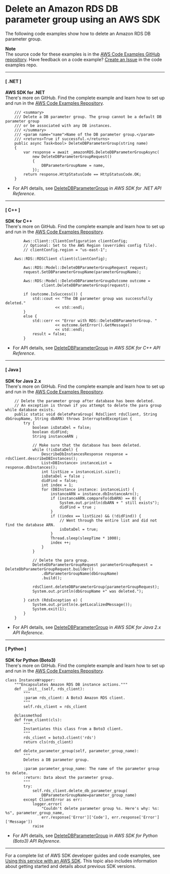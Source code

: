 # Delete an Amazon RDS DB parameter group using an AWS SDK<a name="example_rds_DeleteDBParameterGroup_section"></a>

The following code examples show how to delete an Amazon RDS DB parameter group\.

**Note**  
The source code for these examples is in the [AWS Code Examples GitHub repository](https://github.com/awsdocs/aws-doc-sdk-examples)\. Have feedback on a code example? [Create an Issue](https://github.com/awsdocs/aws-doc-sdk-examples/issues/new/choose) in the code examples repo\. 

------
#### [ \.NET ]

**AWS SDK for \.NET**  
 There's more on GitHub\. Find the complete example and learn how to set up and run in the [AWS Code Examples Repository](https://github.com/awsdocs/aws-doc-sdk-examples/tree/main/dotnetv3/RDS#code-examples)\. 
  

```
    /// <summary>
    /// Delete a DB parameter group. The group cannot be a default DB parameter group
    /// or be associated with any DB instances.
    /// </summary>
    /// <param name="name">Name of the DB parameter group.</param>
    /// <returns>True if successful.</returns>
    public async Task<bool> DeleteDBParameterGroup(string name)
    {
        var response = await _amazonRDS.DeleteDBParameterGroupAsync(
            new DeleteDBParameterGroupRequest()
            {
                DBParameterGroupName = name,
            });
        return response.HttpStatusCode == HttpStatusCode.OK;
    }
```
+  For API details, see [DeleteDBParameterGroup](https://docs.aws.amazon.com/goto/DotNetSDKV3/rds-2014-10-31/DeleteDBParameterGroup) in *AWS SDK for \.NET API Reference*\. 

------
#### [ C\+\+ ]

**SDK for C\+\+**  
 There's more on GitHub\. Find the complete example and learn how to set up and run in the [AWS Code Examples Repository](https://github.com/awsdocs/aws-doc-sdk-examples/tree/main/cpp/example_code/rds#code-examples)\. 
  

```
        Aws::Client::ClientConfiguration clientConfig;
        // Optional: Set to the AWS Region (overrides config file).
        // clientConfig.region = "us-east-1";

    Aws::RDS::RDSClient client(clientConfig);

        Aws::RDS::Model::DeleteDBParameterGroupRequest request;
        request.SetDBParameterGroupName(parameterGroupName);

        Aws::RDS::Model::DeleteDBParameterGroupOutcome outcome =
                client.DeleteDBParameterGroup(request);

        if (outcome.IsSuccess()) {
            std::cout << "The DB parameter group was successfully deleted."
                      << std::endl;
        }
        else {
            std::cerr << "Error with RDS::DeleteDBParameterGroup. "
                      << outcome.GetError().GetMessage()
                      << std::endl;
            result = false;
        }
```
+  For API details, see [DeleteDBParameterGroup](https://docs.aws.amazon.com/goto/SdkForCpp/rds-2014-10-31/DeleteDBParameterGroup) in *AWS SDK for C\+\+ API Reference*\. 

------
#### [ Java ]

**SDK for Java 2\.x**  
 There's more on GitHub\. Find the complete example and learn how to set up and run in the [AWS Code Examples Repository](https://github.com/awsdocs/aws-doc-sdk-examples/tree/main/javav2/example_code/rds#readme)\. 
  

```
    // Delete the parameter group after database has been deleted.
    // An exception is thrown if you attempt to delete the para group while database exists.
    public static void deleteParaGroup( RdsClient rdsClient, String dbGroupName, String dbARN) throws InterruptedException {
        try {
            boolean isDataDel = false;
            boolean didFind;
            String instanceARN ;

            // Make sure that the database has been deleted.
            while (!isDataDel) {
                DescribeDbInstancesResponse response = rdsClient.describeDBInstances();
                List<DBInstance> instanceList = response.dbInstances();
                int listSize = instanceList.size();
                isDataDel = false ;
                didFind = false;
                int index = 1;
                for (DBInstance instance: instanceList) {
                    instanceARN = instance.dbInstanceArn();
                    if (instanceARN.compareTo(dbARN) == 0) {
                        System.out.println(dbARN + " still exists");
                        didFind = true ;
                    }
                    if ((index == listSize) && (!didFind)) {
                        // Went through the entire list and did not find the database ARN.
                        isDataDel = true;
                    }
                    Thread.sleep(sleepTime * 1000);
                    index ++;
                }
            }

            // Delete the para group.
            DeleteDbParameterGroupRequest parameterGroupRequest = DeleteDbParameterGroupRequest.builder()
                .dbParameterGroupName(dbGroupName)
                .build();

            rdsClient.deleteDBParameterGroup(parameterGroupRequest);
            System.out.println(dbGroupName +" was deleted.");

        } catch (RdsException e) {
            System.out.println(e.getLocalizedMessage());
            System.exit(1);
        }
    }
```
+  For API details, see [DeleteDBParameterGroup](https://docs.aws.amazon.com/goto/SdkForJavaV2/rds-2014-10-31/DeleteDBParameterGroup) in *AWS SDK for Java 2\.x API Reference*\. 

------
#### [ Python ]

**SDK for Python \(Boto3\)**  
 There's more on GitHub\. Find the complete example and learn how to set up and run in the [AWS Code Examples Repository](https://github.com/awsdocs/aws-doc-sdk-examples/tree/main/python/example_code/rds#code-examples)\. 
  

```
class InstanceWrapper:
    """Encapsulates Amazon RDS DB instance actions."""
    def __init__(self, rds_client):
        """
        :param rds_client: A Boto3 Amazon RDS client.
        """
        self.rds_client = rds_client

    @classmethod
    def from_client(cls):
        """
        Instantiates this class from a Boto3 client.
        """
        rds_client = boto3.client('rds')
        return cls(rds_client)

    def delete_parameter_group(self, parameter_group_name):
        """
        Deletes a DB parameter group.

        :param parameter_group_name: The name of the parameter group to delete.
        :return: Data about the parameter group.
        """
        try:
            self.rds_client.delete_db_parameter_group(
                DBParameterGroupName=parameter_group_name)
        except ClientError as err:
            logger.error(
                "Couldn't delete parameter group %s. Here's why: %s: %s", parameter_group_name,
                err.response['Error']['Code'], err.response['Error']['Message'])
            raise
```
+  For API details, see [DeleteDBParameterGroup](https://docs.aws.amazon.com/goto/boto3/rds-2014-10-31/DeleteDBParameterGroup) in *AWS SDK for Python \(Boto3\) API Reference*\. 

------

For a complete list of AWS SDK developer guides and code examples, see [Using this service with an AWS SDK](CHAP_Tutorials.md#sdk-general-information-section)\. This topic also includes information about getting started and details about previous SDK versions\.